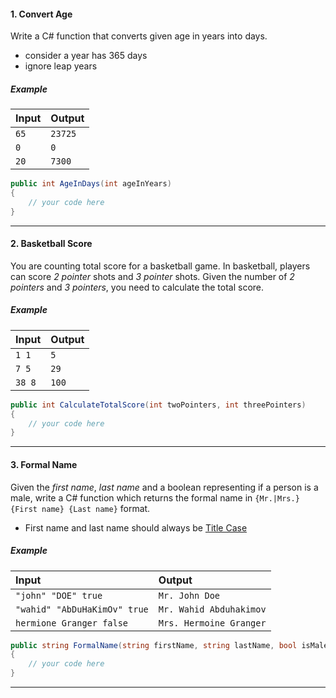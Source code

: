 #### 1. Convert Age
Write a C# function that converts given age in years into days. 

- consider a year has 365 days
- ignore leap years

##### Example
| Input | Output |
| :--- | :--- |
| `65` | `23725` |
| `0` | `0` |
| `20` | `7300` |

```csharp
public int AgeInDays(int ageInYears)
{
    // your code here
}
```
---

#### 2. Basketball Score
You are counting total score for a basketball game. In basketball, players can score _2 pointer_ shots and _3 pointer_ shots. Given the number of _2 pointers_ and _3 pointers_, you need to calculate the total score.

##### Example
| Input | Output |
| :--- | :--- |
| `1 1` | `5` |
| `7 5` | `29` |
| `38 8` | `100` |

```csharp
public int CalculateTotalScore(int twoPointers, int threePointers)
{
    // your code here
}
```
---

#### 3. Formal Name
Given the _first name_, _last name_ and a boolean representing if a person is a male, write a C# function which returns the formal name in `{Mr.|Mrs.} {First name} {Last name}` format.

- First name and last name should always be [Title Case](https://en.wikipedia.org/wiki/Title_case)

##### Example
| Input | Output |
| :--- | :--- |
| `"john" "DOE" true` | `Mr. John Doe` |
| `"wahid" "AbDuHaKimOv" true` | `Mr. Wahid Abduhakimov` |
| `hermione Granger false` | `Mrs. Hermoine Granger` |

```csharp
public string FormalName(string firstName, string lastName, bool isMale)
{
    // your code here
}
```
---